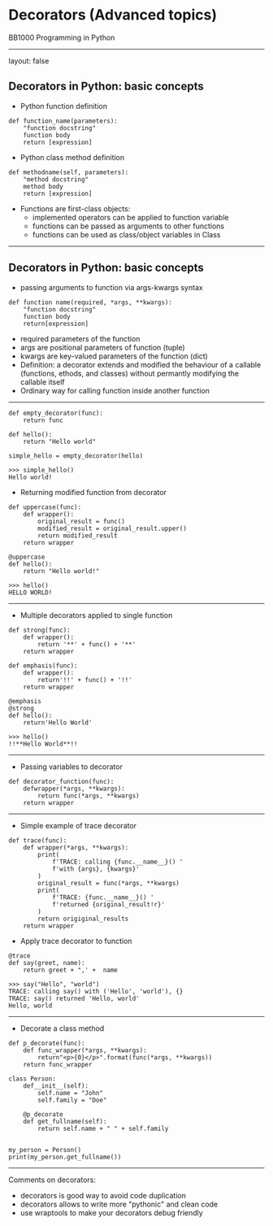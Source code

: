 # Decorators (Advanced topics)

BB1000 Programming in Python


---

layout: false

## Decorators in Python: basic concepts

- Python function definition

~~~
def function_name(parameters):
    "function docstring"
    function body
    return [expression]
~~~

- Python class method definition

~~~
def methodname(self, parameters):
    "method docstring"
    method body
    return [expression]
~~~

* Functions are first-class objects:
    * implemented operators can be applied to function variable
    * functions can be passed as arguments to other functions
    * functions can be used as class/object variables in Class

---

## Decorators in Python: basic concepts

* passing arguments to function via args-kwargs syntax

~~~
def function name(required, *args, **kwargs):
    "function docstring"
    function body
    return[expression]
~~~

* required parameters of the function
* args are positional parameters of function (tuple)
* kwargs are key-valued parameters of the function (dict)
* Definition: a decorator extends and modified the behaviour of a callable
  (functions, ethods, and classes) without permantly modifying the callable
  itself
* Ordinary way for calling function inside another function

---

~~~
def empty_decorator(func):
    return func
    
def hello():
    return "Hello world"
    
simple_hello = empty_decorator(hello)

>>> simple_hello()
Hello world!
~~~

* Returning modified function from decorator

~~~
def uppercase(func):
    def wrapper():
        original_result = func()
        modified_result = original_result.upper()
        return modified_result
    return wrapper
    
@uppercase
def hello():
    return "Hello world!"
    
>>> hello()
HELLO WORLD!
~~~

---
* Multiple decorators applied to single function

~~~
def strong(func):
    def wrapper():
        return '**' + func() + '**'
    return wrapper
    
def emphasis(func):
    def wrapper():
        return'!!' + func() + '!!'
    return wrapper
    
@emphasis
@strong
def hello():
    return'Hello World'
    
>>> hello()
!!**Hello World**!!
~~~

---

* Passing variables to decorator

~~~
def decorator_function(func):
    defwrapper(*args, **kwargs):
        return func(*args, **kwargs)
    return wrapper
~~~

---

* Simple example of trace decorator

~~~
def trace(func):
    def wrapper(*args, **kwargs):
        print(
            f'TRACE: calling {func.__name__}() '
            f'with {args}, {kwargs}'
        )
        original_result = func(*args, **kwargs)
        print(
            f'TRACE: {func.__name__}() '
            f'returned {original_result!r}'
        )
        return origiginal_results
    return wrapper
~~~

* Apply trace decorator to function

~~~
@trace
def say(greet, name):
    return greet + ",' +  name
~~~
~~~
>>> say("Hello", "world")
TRACE: calling say() with ('Hello', 'world'), {}
TRACE: say() returned 'Hello, world'
Hello, world
~~~

---

* Decorate a class method

~~~
def p_decorate(func):
    def func_wrapper(*args, **kwargs):
        return"<p>{0}</p>".format(func(*args, **kwargs))
    return func_wrapper
    
class Person:
    def__init__(self):
        self.name = "John"
        self.family = "Doe"
        
    @p_decorate
    def get_fullname(self):
        return self.name + " " + self.family
        
~~~
~~~
my_person = Person()
print(my_person.get_fullname())
~~~

---

Comments on decorators:

* decorators is good way to avoid code duplication
* decorators allows to write more "pythonic" and clean code
* use wraptools to make your decorators debug friendly
